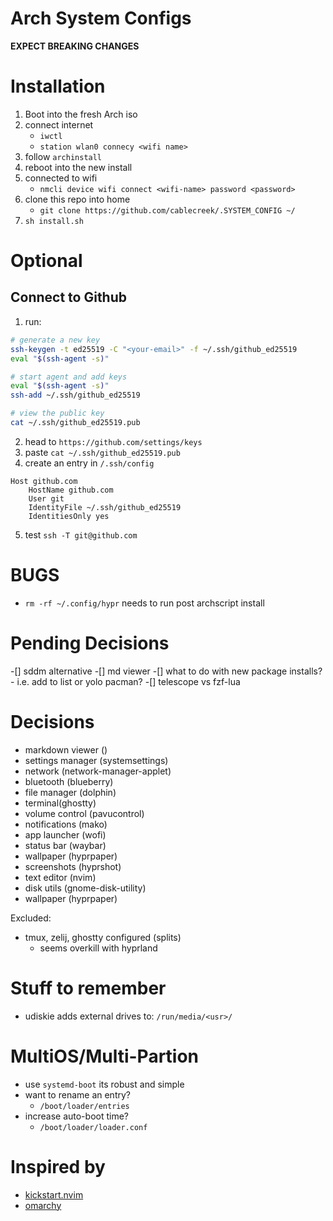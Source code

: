 # Arch System Configs
**EXPECT BREAKING CHANGES** 

# Installation
1. Boot into the fresh Arch iso
2. connect internet
    - `iwctl`
    - `station wlan0 connecy <wifi name>`
2. follow `archinstall`
3. reboot into the new install
4. connected to wifi 
    - `nmcli device wifi connect <wifi-name> password <password>`
5. clone this repo into home 
    - `git clone https://github.com/cablecreek/.SYSTEM_CONFIG ~/`
6. `sh install.sh`

# Optional
## Connect to Github
1. run:
```sh
# generate a new key
ssh-keygen -t ed25519 -C "<your-email>" -f ~/.ssh/github_ed25519
eval "$(ssh-agent -s)"

# start agent and add keys
eval "$(ssh-agent -s)"
ssh-add ~/.ssh/github_ed25519

# view the public key
cat ~/.ssh/github_ed25519.pub
```
2. head to `https://github.com/settings/keys`
3. paste `cat ~/.ssh/github_ed25519.pub`
4. create an entry in `/.ssh/config`
```
Host github.com
    HostName github.com
    User git
    IdentityFile ~/.ssh/github_ed25519
    IdentitiesOnly yes
```
5. test `ssh -T git@github.com`

# BUGS
- `rm -rf ~/.config/hypr` needs to run post archscript install 

# Pending Decisions
-[] sddm alternative
-[] md viewer
-[] what to do with new package installs?
    - i.e. add to list or yolo pacman?
-[] telescope vs fzf-lua
# Decisions
- markdown viewer ()
- settings manager (systemsettings)
- network (network-manager-applet)
- bluetooth (blueberry)
- file manager (dolphin)
- terminal(ghostty)
- volume control (pavucontrol)
- notifications (mako)
- app launcher (wofi)
- status bar (waybar)
- wallpaper (hyprpaper)
- screenshots (hyprshot)
- text editor (nvim)
- disk utils (gnome-disk-utility)
- wallpaper (hyprpaper)

Excluded:
- tmux, zelij, ghostty configured (splits)
    - seems overkill with hyprland

# Stuff to remember
- udiskie adds external drives to: `/run/media/<usr>/`


# MultiOS/Multi-Partion
- use `systemd-boot` its robust and simple
- want to rename an entry? 
    - `/boot/loader/entries`
- increase auto-boot time?
    - `/boot/loader/loader.conf`

# Inspired by 
- [kickstart.nvim](https://github.com/nvim-lua/kickstart.nvim)
- [omarchy](https://github.com/basecamp/omarchy?tab=readme-ov-file)

